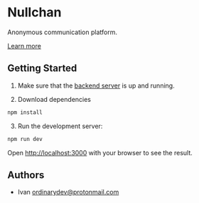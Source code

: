 # Nullchan

Anonymous communication platform.

[Learn more](https://github.com/alt-web/nullchan)

## Getting Started

1. Make sure that the [backend server](https://github.com/alt-web/null-backend) is up and running.

2. Download dependencies
```bash
npm install
```

3. Run the development server:
```bash
npm run dev
```

Open [http://localhost:3000](http://localhost:3000) with your browser to see the result.

## Authors
- Ivan <ordinarydev@protonmail.com>
